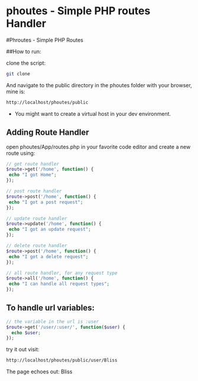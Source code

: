 # phoutes - Simple PHP routes Handler

#Phroutes - Simple PHP Routes

##How to run:

clone the script:

```bash
git clone
```
And navigate to the public directory in the phoutes folder with your browser, mine is:

```bash
http://localhost/phoutes/public
```
* You might want to create a virtual host in your dev environment.

## Adding Route Handler
open phoutes/App/routes.php in your favorite code editor and create a new route using:

```php
// get route handler
$route->get('/home', function() {
 echo "I got Home";
});

// post route handler
$route->post('/home', function() {
 echo "I got a post request";
});

// update route handler
$route->update('/home', function() {
 echo "I got an update request";
});

// delete route handler
$route->post('/home', function() {
 echo "I got a delete request";
});

// all route handler, for any request type
$route->all('/home', function() {
 echo "I can handle all request types";
});
```

## To handle url variables:
```php
// the variable in the url is :user
$route->get('/user/:user/', function($user) {
  echo $user;
});
```

try it out visit:
```bash
http://localhost/phoutes/public/user/Bliss
```
The page echoes out:
Bliss
